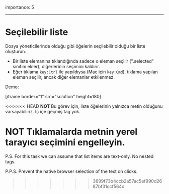 importance: 5

---

# Seçilebilir liste

Dosya yöneticilerinde olduğu gibi öğelerin seçilebilir olduğu bir liste oluşturun.

 - Bir liste elemanına tıklandığında sadece o eleman seçilir (".selected" sınıfını ekler), diğerlerinin seçimini kaldırır.
 - Eğer tıklama `key:Ctrl` ile yapıldıysa (Mac için `key:Cmd`), tıklama yapılan eleman seçilir, ancak diğer elemanlar etkilenmez.

Demo:

[iframe border="1" src="solution" height=180]

<<<<<<< HEAD
**NOT** Bu görev için, liste öğelerinin yalnızca metin olduğunu varsayabiliriz. İç içe geçmiş tag yok.

**NOT** Tıklamalarda metnin yerel tarayıcı seçimini engelleyin.
=======
P.S. For this task we can assume that list items are text-only. No nested tags.

P.P.S. Prevent the native browser selection of the text on clicks.
>>>>>>> 3699f73b4ccb2a57ac5ef990d2687bf31ccf564c
